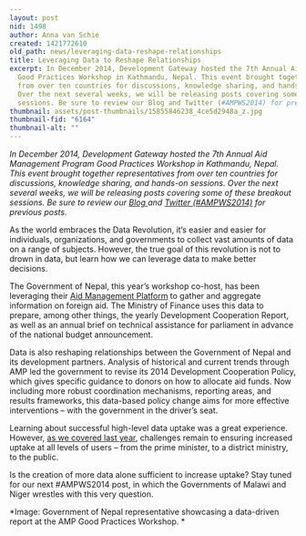 ```yaml
---
layout: post
nid: 1498
author: Anna van Schie
created: 1421772610
old_path: news/leveraging-data-reshape-relationships
title: Leveraging Data to Reshape Relationships
excerpt: In December 2014, Development Gateway hosted the 7th Annual Aid Management Program
  Good Practices Workshop in Kathmandu, Nepal. This event brought together representatives
  from over ten countries for discussions, knowledge sharing, and hands-on sessions.
  Over the next several weeks, we will be releasing posts covering some of these breakout
  sessions. Be sure to review our Blog and Twitter (#AMPWS2014) for previous posts.
thumbnail: assets/post-thumbnails/15855846238_4ce5d2948a_z.jpg
thumbnail-fid: "6164"
thumbnail-alt: ""
---
```


*In December 2014, Development Gateway hosted the 7th Annual Aid Management Program Good Practices Workshop in Kathmandu, Nepal. This event brought together representatives from over ten countries for discussions, knowledge sharing, and hands-on sessions. Over the next several weeks, we will be releasing posts covering some of these breakout sessions. Be sure to review our [Blog ](/news/archive)and [Twitter (#AMPWS2014)](https://twitter.com/search?q=%23AMPWS2014) for previous posts.*

As the world embraces the Data Revolution, it’s easier and easier for individuals, organizations, and governments to collect vast amounts of data on a range of subjects. However, the true goal of this revolution is not to drown in data, but learn how we can leverage data to make better decisions.

The Government of Nepal, this year’s workshop co-host, has been leveraging their [Aid Management Platform](http://202.45.144.222/portal/) to gather and aggregate information on foreign aid. The Ministry of Finance uses this data to prepare, among other things, the yearly Development Cooperation Report, as well as an annual brief on technical assistance for parliament in advance of the national budget announcement.

Data is also reshaping relationships between the Government of Nepal and its development partners. Analysis of historical and current trends through AMP led the government to revise its 2014 Development Cooperation Policy, which gives specific guidance to donors on how to allocate aid funds. Now including more robust coordination mechanisms, reporting areas, and results frameworks, this data-based policy change aims for more effective interventions – with the government in the driver’s seat.

Learning about successful high-level data uptake was a great experience. However, [as we covered last year](/news/demand-side-data-revolution-lessons-government-nepal), challenges remain to ensuring increased uptake at all levels of users – from the prime minister, to a district ministry, to the public.

Is the creation of more data alone sufficient to increase uptake? Stay tuned for our next #AMPWS2014 post, in which the Governments of Malawi and Niger wrestles with this very question.


*Image: Government of Nepal representative showcasing a data-driven report at the AMP Good Practices Workshop. *
